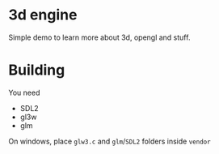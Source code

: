 # 3d engine

Simple demo to learn more about 3d, opengl and stuff.

# Building

You need

- SDL2
- gl3w
- glm

On windows, place `glw3.c` and `glm`/`SDL2` folders inside `vendor`